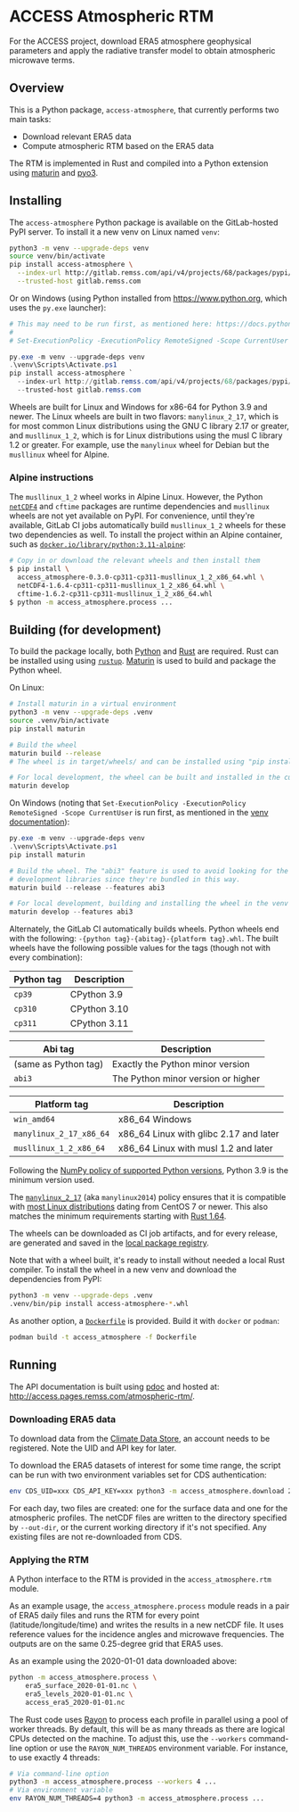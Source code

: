 # ACCESS Atmospheric RTM

For the ACCESS project, download ERA5 atmosphere geophysical parameters and apply the radiative transfer model to obtain atmospheric microwave terms.

## Overview

This is a Python package, `access-atmosphere`, that currently performs two main
tasks:

- Download relevant ERA5 data
- Compute atmospheric RTM based on the ERA5 data

The RTM is implemented in Rust and compiled into a Python extension using
[maturin](https://maturin.rs/) and [pyo3](https://pyo3.rs/).

## Installing

The `access-atmosphere` Python package is available on the GitLab-hosted PyPI
server. To install it a new venv on Linux named `venv`:

```bash
python3 -m venv --upgrade-deps venv
source venv/bin/activate
pip install access-atmosphere \
  --index-url http://gitlab.remss.com/api/v4/projects/68/packages/pypi/simple \
  --trusted-host gitlab.remss.com
```

Or on Windows (using Python installed from https://www.python.org, which uses the `py.exe` launcher):

```powershell
# This may need to be run first, as mentioned here: https://docs.python.org/3/library/venv.html
#
# Set-ExecutionPolicy -ExecutionPolicy RemoteSigned -Scope CurrentUser

py.exe -m venv --upgrade-deps venv
.\venv\Scripts\Activate.ps1
pip install access-atmosphere `
  --index-url http://gitlab.remss.com/api/v4/projects/68/packages/pypi/simple `
  --trusted-host gitlab.remss.com
```

Wheels are built for Linux and Windows for x86-64 for Python 3.9 and newer. The
Linux wheels are built in two flavors: `manylinux_2_17`, which is for most
common Linux distributions using the GNU C library 2.17 or greater, and
`musllinux_1_2`, which is for Linux distributions using the musl C library 1.2
or greater. For example, use the `manylinux` wheel for Debian but the
`musllinux` wheel for Alpine.

### Alpine instructions

The `musllinux_1_2` wheel works in Alpine Linux. However, the Python
[`netCDF4`](https://github.com/Unidata/netcdf4-python/) and `cftime` packages
are runtime dependencies and `musllinux` wheels are not yet available on PyPI.
For convenience, until they're available, GitLab CI jobs automatically build
`musllinux_1_2` wheels for these two dependencies as well. To install the
project within an Alpine container, such as
[`docker.io/library/python:3.11-alpine`](https://hub.docker.com/_/python):

```sh
# Copy in or download the relevant wheels and then install them
$ pip install \
  access_atmosphere-0.3.0-cp311-cp311-musllinux_1_2_x86_64.whl \
  netCDF4-1.6.4-cp311-cp311-musllinux_1_2_x86_64.whl \
  cftime-1.6.2-cp311-cp311-musllinux_1_2_x86_64.whl
$ python -m access_atmosphere.process ...
```

## Building (for development)

To build the package locally, both [Python](https://www.python.org/) and
[Rust](https://www.python.org/) are required. Rust can be installed using using
[`rustup`](https://rustup.rs/). [Maturin](https://maturin.rs/) is used to build
and package the Python wheel.

On Linux:

```bash
# Install maturin in a virtual environment
python3 -m venv --upgrade-deps .venv
source .venv/bin/activate
pip install maturin

# Build the wheel
maturin build --release
# The wheel is in target/wheels/ and can be installed using "pip install"

# For local development, the wheel can be built and installed in the current venv
maturin develop
```

On Windows (noting that `Set-ExecutionPolicy -ExecutionPolicy RemoteSigned
-Scope CurrentUser` is run first, as mentioned in the [venv
documentation](https://docs.python.org/3/library/venv.html)):

```powershell
py.exe -m venv --upgrade-deps venv
.\venv\Scripts\Activate.ps1
pip install maturin

# Build the wheel. The "abi3" feature is used to avoid looking for the Python
# development libraries since they're bundled in this way.
maturin build --release --features abi3

# For local development, building and installing the wheel in the venv
maturin develop --features abi3
```

Alternately, the GitLab CI automatically builds wheels. Python wheels end with
the following: `-{python tag}-{abitag}-{platform tag}.whl`. The built wheels
have the following possible values for the tags (though not with every
combination):

| Python tag | Description |
| --- | --- |
| `cp39` | CPython 3.9 |
| `cp310` | CPython 3.10 |
| `cp311` | CPython 3.11 |

| Abi tag | Description |
| --- | --- |
| (same as Python tag) | Exactly the Python minor version |
| `abi3` | The Python minor version or higher |

| Platform tag | Description |
| --- | --- |
| `win_amd64` | x86_64 Windows |
| `manylinux_2_17_x86_64` | x86_64 Linux with glibc 2.17 and later |
| `musllinux_1_2_x86_64` | x86_64 Linux with musl 1.2 and later |

Following the [NumPy policy of supported Python
versions](https://numpy.org/neps/nep-0029-deprecation_policy.html#drop-schedule),
Python 3.9 is the minimum version used.

The [`manylinux_2_17`](https://github.com/pypa/manylinux) (aka `manylinux2014`)
policy ensures that it is compatible with [most Linux
distributions](https://github.com/mayeut/pep600_compliance) dating from CentOS 7
or newer. This also matches the minimum requirements starting with [Rust
1.64](https://blog.rust-lang.org/2022/08/01/Increasing-glibc-kernel-requirements.html).

The wheels can be downloaded as CI job artifacts, and for every release, are
generated and saved in the [local package
registry](http://gitlab.remss.com/access/atmospheric-rtm/-/packages).

Note that with a wheel built, it's ready to install without needed a local Rust
compiler. To install the wheel in a new venv and download the dependencies from
PyPI:

```bash
python3 -m venv --upgrade-deps .venv
.venv/bin/pip install access-atmosphere-*.whl
```

As another option, a [`Dockerfile`](Dockerfile) is provided. Build it with
`docker` or `podman`:

```bash
podman build -t access_atmosphere -f Dockerfile
```

## Running

The API documentation is built using [pdoc](https://pdoc.dev/docs/pdoc.html) and
hosted at: <http://access.pages.remss.com/atmospheric-rtm/>.

### Downloading ERA5 data

To download data from the [Climate Data
Store](https://cds.climate.copernicus.eu/cdsapp), an account needs to be
registered. Note the UID and API key for later.

To download the ERA5 datasets of interest for some time range, the script can be
run with two environment variables set for CDS authentication:

```bash
env CDS_UID=xxx CDS_API_KEY=xxx python3 -m access_atmosphere.download 2020-01-01 2020-01-31 --out-dir era5
```

For each day, two files are created: one for the surface data and one for the
atmospheric profiles. The netCDF files are written to the directory specified by
`--out-dir`, or the current working directory if it's not specified. Any
existing files are not re-downloaded from CDS.

### Applying the RTM

A Python interface to the RTM is provided in the `access_atmosphere.rtm` module.

As an example usage, the `access_atmosphere.process` module reads in a pair of
ERA5 daily files and runs the RTM for every point (latitude/longitude/time) and
writes the results in a new netCDF file. It uses reference values for the
incidence angles and microwave frequencies. The outputs are on the same
0.25-degree grid that ERA5 uses.

As an example using the 2020-01-01 data downloaded above:

```bash
python -m access_atmosphere.process \
    era5_surface_2020-01-01.nc \
    era5_levels_2020-01-01.nc \
    access_era5_2020-01-01.nc
```

The Rust code uses [Rayon](https://github.com/rayon-rs/rayon) to process each
profile in parallel using a pool of worker threads. By default, this will be as
many threads as there are logical CPUs detected on the machine. To adjust this,
use the `--workers` command-line option or use the `RAYON_NUM_THREADS`
environment variable. For instance, to use exactly 4 threads:

```bash
# Via command-line option
python3 -m access_atmosphere.process --workers 4 ...
# Via environment variable
env RAYON_NUM_THREADS=4 python3 -m access_atmosphere.process ...
```
